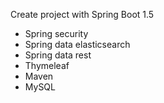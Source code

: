 Create project with Spring Boot 1.5

* Spring security
* Spring data elasticsearch
* Spring data rest
* Thymeleaf
* Maven
* MySQL
